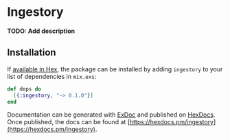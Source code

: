 # Ingestory

**TODO: Add description**

## Installation

If [available in Hex](https://hex.pm/docs/publish), the package can be installed
by adding `ingestory` to your list of dependencies in `mix.exs`:

```elixir
def deps do
  [{:ingestory, "~> 0.1.0"}]
end
```

Documentation can be generated with [ExDoc](https://github.com/elixir-lang/ex_doc)
and published on [HexDocs](https://hexdocs.pm). Once published, the docs can
be found at [https://hexdocs.pm/ingestory](https://hexdocs.pm/ingestory).

